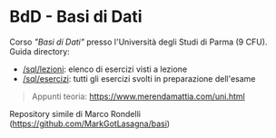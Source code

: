 # BdD - Basi di Dati
Corso _"Basi di Dati"_ presso l'Università degli Studi di Parma (9 CFU).  
Guida directory: 
- [/sql/lezioni](https://github.com/merendamattia/BdD/tree/main/sql/lezioni): elenco di esercizi visti a lezione
- [/sql/esercizi](https://github.com/merendamattia/BdD/tree/main/sql/esercizi): tutti gli esercizi svolti in preparazione dell'esame

> Appunti teoria: https://www.merendamattia.com/uni.html

Repository simile di Marco Rondelli (https://github.com/MarkGotLasagna/basi)
